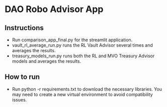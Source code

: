 # DAO Robo Advisor App
## Instructions
 - Run comparison_app_final.py for the streamlit application.
 - vault_rl_average_run.py runs the RL Vault Advisor several times and averages the results.
 - treasury_models_run.py runs both the RL and MVO Treasury Advisor models and averages the results.
 
 ## How to run
 - Run python -r requirements.txt to download the necessary libraries.  You may need to create a new virtual environment to avoid compatibility issues.
 
